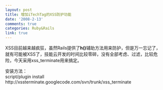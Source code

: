 ```yaml
---
layout: post
title: 增加iTechTag的XSS防护功能
date: '2008-2-13'
comments: true
categories: Ruby&Rails
link: true
---
```

<p>XSS目前越来越疯狂，虽然Rails提供了<strong>h()</strong>辅助方法用来防护，但是万一忘记了，就有可能被XSS了，技能云开发的时间比较零碎，没有全部考虑、过滤，比较危险，今天采用xss_terminate用来搞定。</p>
<p>安装方法：<br />
script/plugin install http://xssterminate.googlecode.com/svn/trunk/xss_terminate</p>
